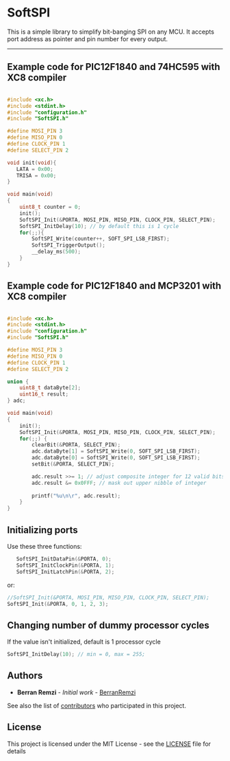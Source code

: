 # SoftSPI
This is a simple library to simplify bit-banging SPI on any MCU.
It accepts port address as pointer and pin number for every output.

---

## Example code for PIC12F1840 and 74HC595 with XC8 compiler

```c

#include <xc.h>
#include <stdint.h>
#include "configuration.h"
#include "SoftSPI.h"

#define MOSI_PIN 3
#define MISO_PIN 0
#define CLOCK_PIN 1
#define SELECT_PIN 2

void init(void){
   LATA = 0x00;
   TRISA = 0x00;
}

void main(void)
{
    uint8_t counter = 0;
    init();
    SoftSPI_Init(&PORTA, MOSI_PIN, MISO_PIN, CLOCK_PIN, SELECT_PIN);
    SoftSPI_InitDelay(10); // by default this is 1 cycle
    for(;;){
        SoftSPI_Write(counter++, SOFT_SPI_LSB_FIRST);
        SoftSPI_TriggerOutput();
        __delay_ms(500);
    }
}

```

## Example code for PIC12F1840 and MCP3201 with XC8 compiler

```c

#include <xc.h>
#include <stdint.h>
#include "configuration.h"
#include "SoftSPI.h"

#define MOSI_PIN 3
#define MISO_PIN 0
#define CLOCK_PIN 1
#define SELECT_PIN 2

union {
    uint8_t dataByte[2];
    uint16_t result;
} adc;

void main(void)
{
    init();
    SoftSPI_Init(&PORTA, MOSI_PIN, MISO_PIN, CLOCK_PIN, SELECT_PIN);
    for(;;) {
        clearBit(&PORTA, SELECT_PIN);
        adc.dataByte[1] = SoftSPI_Write(0, SOFT_SPI_LSB_FIRST);
        adc.dataByte[0] = SoftSPI_Write(0, SOFT_SPI_LSB_FIRST);
        setBit(&PORTA, SELECT_PIN);

        adc.result >>= 1; // adjust composite integer for 12 valid bits
        adc.result &= 0x0FFF; // mask out upper nibble of integer
        
        printf("%u\n\r", adc.result);
    }
}

```

## Initializing ports
Use these three functions:

```c
   SoftSPI_InitDataPin(&PORTA, 0);
   SoftSPI_InitClockPin(&PORTA, 1);
   SoftSPI_InitLatchPin(&PORTA, 2);
```

or:

```c
//SoftSPI_Init(&PORTA, MOSI_PIN, MISO_PIN, CLOCK_PIN, SELECT_PIN);
SoftSPI_Init(&PORTA, 0, 1, 2, 3);
```

## Changing number of dummy processor cycles
If the value isn't initialized, default is 1 processor cycle

```c
SoftSPI_InitDelay(10); // min = 0, max = 255;
```

## Authors

* **Berran Remzi** - *Initial work* - [BerranRemzi](https://github.com/BerranRemzi)

See also the list of [contributors](https://github.com/BerranRemzi/SoftSPI/graphs/contributors) who participated in this project.

## License

This project is licensed under the MIT License - see the [LICENSE](LICENSE) file for details

